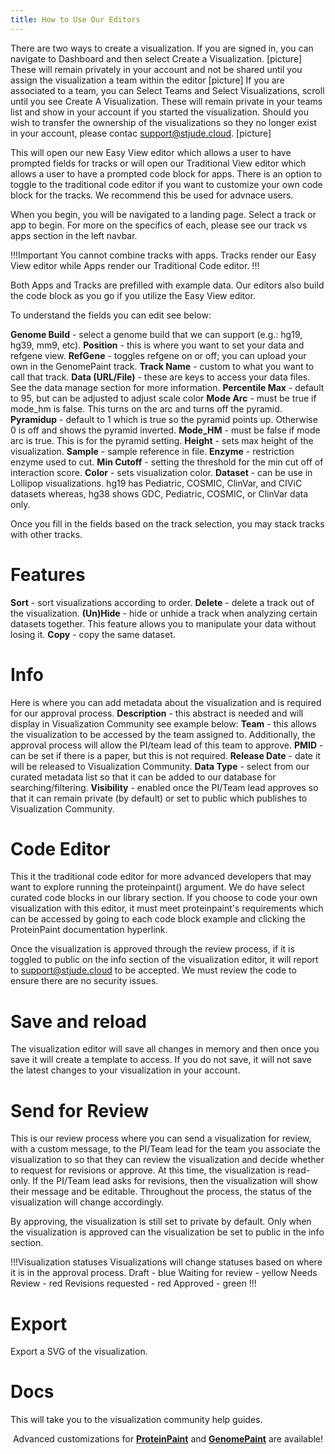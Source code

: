 ```yaml
---
title: How to Use Our Editors 
---
```


There are two ways to create a visualization. If you are signed in, you can navigate to Dashboard and then select Create a Visualization.
[picture]
These will remain privately in your account and not be shared until you assign the visualization a team within the editor
[picture]
If you are associated to a team, you can Select Teams and Select Visualizations, scroll until you see Create A Visualization. These will remain private in your teams list and show in your account if you started the visualization. Should you wish to transfer the ownership of the visualizations so they no longer exist in your account, please contac [support@stjude.cloud](support@stjude.cloud). 
[picture]


This will open our new Easy View editor which allows a user to have prompted fields for tracks or will open our Traditional View editor which allows a user to have a prompted code block for apps. There is an option to toggle to the traditional code editor if you want to customize your own code block for the tracks. We recommend this be used for advnace users.

When you begin, you will be navigated to a landing page.
Select a track or app to begin. For more on the specifics of each, please see our track vs apps section in the left navbar. 

!!!Important
You cannot combine tracks with apps.
Tracks render our Easy View editor while Apps render our Traditional Code editor.
!!!

Both Apps and Tracks are prefilled with example data. Our editors also build the code block as you go if you utilize the Easy View editor.

To understand the fields you can edit see below:

**Genome Build** - select a genome build that we can support (e.g.: hg19, hg39, mm9, etc).
**Position** - this is where you want to set your data and refgene view.
**RefGene** - toggles refgene on or off; you can upload your own in the GenomePaint track.
**Track Name** - custom to what you want to call that track.
**Data (URL/File)** - these are keys to access your data files. See the data manage section for more information.
**Percentile Max** - default to 95, but can be adjusted to adjust scale color 
**Mode Arc** - must be true if mode_hm is false. This turns on the arc and turns off the pyramid. 
**Pyramidup** - default to 1 which is true so the pyramid points up. Otherwise 0 is off and shows the pyramid inverted.
**Mode_HM** - must be false if mode arc is true. This is for the pyramid setting. 
**Height** - sets max height of the visualization.
**Sample** - sample reference in file. 
**Enzyme** - restriction enzyme used to cut. 
**Min Cutoff** - setting the threshold for the min cut off of interaction score.
**Color** - sets visualization color. 
**Dataset** - can be use in Lollipop visualizations. hg19 has Pediatric, COSMIC, ClinVar, and CIViC datasets whereas, hg38 shows GDC, Pediatric, COSMIC, or ClinVar data only. 

Once you fill in the fields based on the track selection, you may stack tracks with other tracks. 

# Features 
**Sort** - sort visualizations according to order. 
**Delete** - delete a track out of the visualization. 
**(Un)Hide** - hide or unhide a track when analyzing certain datasets together. This feature allows you to manipulate your data without losing it.
**Copy** - copy the same dataset. 

# Info 
Here is where you can add metadata about the visualization and is required for our approval process.
**Description** - this abstract is needed and will display in Visualization Community see example below:
**Team** - this allows the visualization to be accessed by the team assigned to. Additionally, the approval process will allow the PI/team lead of this team to approve.
**PMID** - can be set if there is a paper, but this is not required.
**Release Date** - date it will be released to Visualization Community.
**Data Type** - select from our curated metadata list so that it can be added to our database for searching/filtering.
**Visibility** - enabled once the PI/Team lead approves so that it can remain private (by default) or set to public which publishes to Visualization Community.

# Code Editor
This it the traditional code editor for more advanced developers that may want to explore running the proteinpaint() argument. We do have select curated code blocks in our library section. If you choose to code your own visualization with this editor, it must meet proteinpaint's requirements which can be accessed by going to each code block example and clicking the ProteinPaint documentation hyperlink.

Once the visualization is approved through the review process, if it is toggled to public on the info section of the visualization editor, it will report to support@stjude.cloud to be accepted. We must review the code to ensure there are no security issues.

# Save and reload
The visualization editor will save all changes in memory and then once you save it will create a template to access. If you do not save, it will not save the latest changes to your visualization in your account. 

# Send for Review
This is our review process where you can send a visualization for review, with a custom message, to the PI/Team lead for the team you associate the visualization to so that they can review the visualization and decide whether to request for revisions or approve. At this time, the visualization is read-only. If the PI/Team lead asks for revisions, then the visualization will show their message and be editable. Throughout the process, the status of the visualization will change accordingly.

By approving, the visualization is still set to private by default. Only when the visualization is approved can the visualization be set to public in the info section. 

!!!Visualization statuses
Visualizations will change statuses based on where it is in the approval process.
Draft - blue
Waiting for review - yellow
Needs Review - red
Revisions requested - red
Approved - green
!!!

# Export
Export a SVG of the visualization.

# Docs
This will take you to the visualization community help guides. 

<p align="center">
    </a>Advanced customizations for</a> 
<a style="font-weight: bold"
href="https://docs.google.com/document/d/1JWKq3ScW62GISFGuJvAajXchcRenZ3HAvpaxILeGaw0/edit">ProteinPaint</a>
</a>and</a> 
<a style="font-weight: bold"  
href="https://docs.google.com/document/d/1owXUQuqw5hBHFERm0Ria7anKtpyoPBaZY_MCiXXf5wE/edit">GenomePaint</a>
 are available! </a></p>